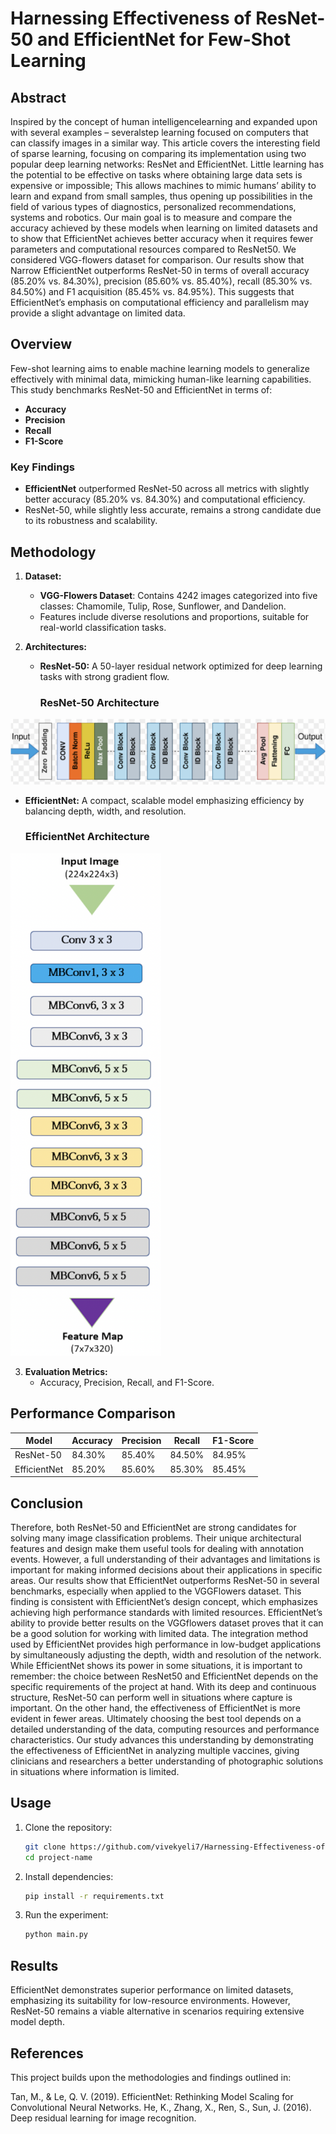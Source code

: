 # Harnessing Effectiveness of ResNet-50 and EfficientNet for Few-Shot Learning

## Abstract
Inspired by the concept of human intelligencelearning and expanded upon with several examples – severalstep learning focused on computers that can classify images in
a similar way. This article covers the interesting field of sparse
learning, focusing on comparing its implementation using two
popular deep learning networks: ResNet and EfficientNet. Little
learning has the potential to be effective on tasks where obtaining
large data sets is expensive or impossible; This allows machines to
mimic humans’ ability to learn and expand from small samples,
thus opening up possibilities in the field of various types of
diagnostics, personalized recommendations, systems and robotics.
Our main goal is to measure and compare the accuracy achieved
by these models when learning on limited datasets and to show
that EfficientNet achieves better accuracy when it requires fewer
parameters and computational resources compared to ResNet50. We considered VGG-flowers dataset for comparison. Our
results show that Narrow EfficientNet outperforms ResNet-50 in
terms of overall accuracy (85.20% vs. 84.30%), precision (85.60%
vs. 85.40%), recall (85.30% vs. 84.50%) and F1 acquisition
(85.45% vs. 84.95%). This suggests that EfficientNet’s emphasis
on computational efficiency and parallelism may provide a slight
advantage on limited data.

## Overview

Few-shot learning aims to enable machine learning models to generalize effectively with minimal data, mimicking human-like learning capabilities. This study benchmarks ResNet-50 and EfficientNet in terms of:

- **Accuracy**
- **Precision**
- **Recall**
- **F1-Score**

### Key Findings

- **EfficientNet** outperformed ResNet-50 across all metrics with slightly better accuracy (85.20% vs. 84.30%) and computational efficiency.
- ResNet-50, while slightly less accurate, remains a strong candidate due to its robustness and scalability.

## Methodology

1. **Dataset:**  
   - **VGG-Flowers Dataset**: Contains 4242 images categorized into five classes: Chamomile, Tulip, Rose, Sunflower, and Dandelion.
   - Features include diverse resolutions and proportions, suitable for real-world classification tasks.

2. **Architectures:**
   - **ResNet-50:** A 50-layer residual network optimized for deep learning tasks with strong gradient flow.
     ### ResNet-50 Architecture
![ResNet-50 Architecture](https://github.com/vivekyeli7/Harnessing-Effectiveness-of-ResNet-50-and-EfficientNet-for-Few-Shot-Learning/raw/main/images/resnet50.png)

   - **EfficientNet:** A compact, scalable model emphasizing efficiency by balancing depth, width, and resolution.
     ### EfficientNet Architecture
![EfficientNet Architecture](https://github.com/vivekyeli7/Harnessing-Effectiveness-of-ResNet-50-and-EfficientNet-for-Few-Shot-Learning/raw/main/images/efficientnet.png)
  
3. **Evaluation Metrics:**
   - Accuracy, Precision, Recall, and F1-Score.

## Performance Comparison

| Model       | Accuracy | Precision | Recall | F1-Score |
|-------------|----------|-----------|--------|----------|
| ResNet-50   | 84.30%   | 85.40%    | 84.50% | 84.95%   |
| EfficientNet| 85.20%   | 85.60%    | 85.30% | 85.45%   |


## Conclusion 
Therefore, both ResNet-50 and EfficientNet are strong candidates for solving many image classification problems. Their
unique architectural features and design make them useful
tools for dealing with annotation events. However, a full
understanding of their advantages and limitations is important
for making informed decisions about their applications in
specific areas.
Our results show that EfficientNet outperforms ResNet-50
in several benchmarks, especially when applied to the VGGFlowers dataset. This finding is consistent with EfficientNet’s
design concept, which emphasizes achieving high performance
standards with limited resources.
EfficientNet’s ability to provide better results on the VGGflowers dataset proves that it can be a good solution for
working with limited data. The integration method used by
EfficientNet provides high performance in low-budget applications by simultaneously adjusting the depth, width and
resolution of the network.
While EfficientNet shows its power in some situations,
it is important to remember: the choice between ResNet50 and EfficientNet depends on the specific requirements of
the project at hand. With its deep and continuous structure,
ResNet-50 can perform well in situations where capture is
important. On the other hand, the effectiveness of EfficientNet
is more evident in fewer areas.
Ultimately choosing the best tool depends on a detailed
understanding of the data, computing resources and performance characteristics. Our study advances this understanding
by demonstrating the effectiveness of EfficientNet in analyzing
multiple vaccines, giving clinicians and researchers a better
understanding of photographic solutions in situations where
information is limited.



## Usage

1. Clone the repository:
   ```bash
   git clone https://github.com/vivekyeli7/Harnessing-Effectiveness-of-ResNet-50-and-EfficientNet-for-Few-Shot-Learning.git
   cd project-name
   ```
2. Install dependencies:
   ```bash
   pip install -r requirements.txt
   ```
3. Run the experiment:
   ```bash
   python main.py
   ```

## Results 
EfficientNet demonstrates superior performance on limited datasets, emphasizing its suitability for low-resource environments. However, ResNet-50 remains a viable alternative in scenarios requiring extensive model depth.

## References
This project builds upon the methodologies and findings outlined in:

Tan, M., & Le, Q. V. (2019). EfficientNet: Rethinking Model Scaling for Convolutional Neural Networks.
He, K., Zhang, X., Ren, S., Sun, J. (2016). Deep residual learning for image recognition.

